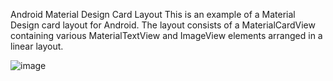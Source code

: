 Android Material Design Card Layout
This is an example of a Material Design card layout for Android. The layout consists of a MaterialCardView containing various MaterialTextView and ImageView elements arranged in a linear layout.

![image](https://user-images.githubusercontent.com/57973837/223526182-3fe4d5e8-df59-4be6-a152-9962014bde7b.png)
